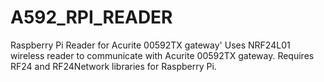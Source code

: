 # A592_RPI_READER
 Raspberry Pi Reader for Acurite 00592TX gateway'
 Uses NRF24L01 wireless reader to communicate with Acurite 00592TX gateway.
 Requires RF24 and RF24Network libraries for Raspberry Pi.


